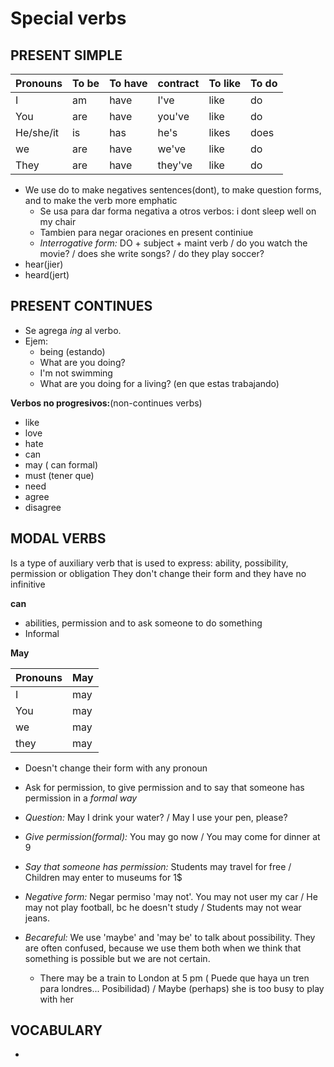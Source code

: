 # Special verbs

## PRESENT SIMPLE

| Pronouns | To be | To have | contract | To like | To do |
| ---- | ---- | ---- | ---- | ---- | ---- |
| I | am | have | I've | like | do |
| You | are | have | you've | like | do |
| He/she/it | is | has | he's | likes | does |
| we | are | have | we've | like | do |
| They | are | have | they've | like | do |

- We use do to make negatives sentences(dont), to make question forms, and to make the verb more emphatic
	- Se usa para dar forma negativa a otros verbos: i dont sleep well on my chair
	- Tambien para negar oraciones en present continiue
	- *Interrogative form:* DO + subject + maint verb / do you watch the movie? / does she write songs? / do they play soccer?
- hear(jier)
- heard(jert)


## PRESENT CONTINUES


- Se agrega *ing* al verbo.
- Ejem: 
	- being (estando)
	- What are you doing?
	- I'm not swimming
	- What are you doing for a living? (en que estas trabajando)


**Verbos no progresivos:**(non-continues verbs)

- like
- love
- hate
- can
- may ( can formal)
- must (tener que)
- need
- agree
- disagree


## MODAL VERBS

Is a type of auxiliary verb that is used to express: ability, possibility, permission or obligation
They don't change their form and they have no infinitive

**can**
- abilities, permission and to ask someone to do something
- Informal


**May**

| Pronouns | May |
| ---- | ---- |
| I | may |
| You | may |
| we | may |
| they | may |
- Doesn't change their form with any pronoun
- Ask for permission, to give permission and to say that someone has permission in a *formal way*
- *Question:* May I drink your water? / May I use your pen, please?
- *Give permission(formal):* You may go now / You may come for dinner at 9 
- *Say that someone has permission:* Students may travel for free / Children may enter to museums for 1$
- *Negative form:* Negar permiso 'may not'. You may not user my car / He may not play football, bc he doesn't study / Students may not wear jeans.

- *Becareful:* We use 'maybe' and 'may be' to talk about possibility. They are often confused, because we use them both when we think that something is possible but we are not certain.
	- There may be a train to London at 5 pm ( Puede que haya un tren para londres... Posibilidad) / Maybe (perhaps) she is too busy to play with her

## VOCABULARY
- 